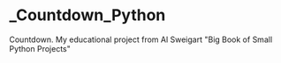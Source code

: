 # _Countdown_Python
Countdown. My educational project from Al Sweigart "Big Book of Small Python Projects"
